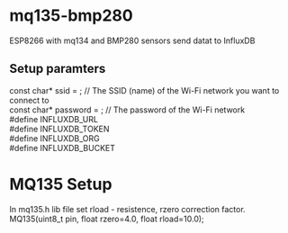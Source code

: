 # mq135-bmp280
ESP8266 with mq134 and BMP280 sensors send datat to InfluxDB

## Setup paramters
const char* ssid     = ;         // The SSID (name) of the Wi-Fi network you want to connect to\
const char* password = ;     // The password of the Wi-Fi network\
#define INFLUXDB_URL \
#define INFLUXDB_TOKEN \
#define INFLUXDB_ORG \
#define INFLUXDB_BUCKET

# MQ135 Setup 
In mq135.h lib file set rload - resistence, rzero correction factor.\
MQ135(uint8_t pin, float rzero=4.0, float rload=10.0);
